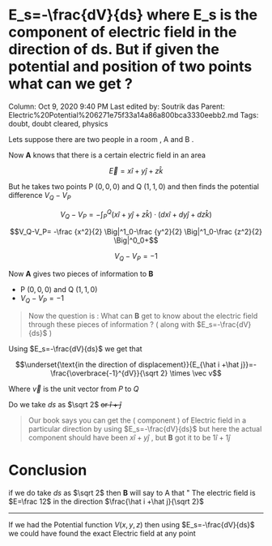 # E_s=-\frac{dV}{ds} where E_s is the component of electric field in the direction of ds. But if given the potential and position of two points what can we get ?

Column: Oct 9, 2020 9:40 PM
Last edited by: Soutrik das
Parent: Electric%20Potential%206271e75f33a14a86a800bca3330eebb2.md
Tags: doubt, doubt cleared, physics

Lets suppose there are two people in a room , A and B . 

Now **A** knows that there is a certain electric field in an area 

$$\vec E=x \hat i +y\hat j+z\hat k$$

But he takes two points P $( 0,0,0)$ and Q $(1,1,0)$ and then finds the potential difference $V_Q-V_P$ 

$$V_Q-V_P=-\int _P^Q (x \hat i+y \hat j +z\hat k)\cdot (dx \hat i +dy\hat j+dz \hat k)$$

$$V_Q-V_P= -\frac {x^2}{2} \Big|^1_0-\frac {y^2}{2} \Big|^1_0-\frac {z^2}{2} \Big|^0_0+$$

$$V_Q-V_P= -1$$

Now **A**  gives two pieces of information to **B**

- P $( 0,0,0)$ and Q $(1,1,0)$
- $V_Q-V_P= -1$

> Now the question is : What can **B** get to know about the electric field through these pieces of information ? ( along with $E_s=-\frac{dV}{ds}$ )

Using $E_s=-\frac{dV}{ds}$ we get that 

$$\underset{\text{in the direction of displacement}}{E_{\hat i +\hat j}}=-\frac{\overbrace{-1}^{dV}}{\sqrt 2} \times \vec v$$

Where $\vec v$ is the unit vector from $P$ to $Q$

Do we take $ds$ as $\sqrt 2$ ~~or $\hat i+\hat j$~~ 

> Our book says you can get the ( component ) of Electric field in a particular direction by using $E_s=-\frac{dV}{ds}$ but here the actual component should have been $x \hat i +y \hat j$ , but **B**  got it to be $1\hat i + 1\hat j$

# Conclusion

if we do take $ds$ as $\sqrt 2$ then **B** will say to A that " The electric field is $E=\frac 12$ in the direction $\frac{\hat i +\hat j}{\sqrt 2}$

 ****

If we had the Potential function $V(x,y,z)$ then using $E_s=-\frac{dV}{ds}$ we could have found the exact Electric field at any point